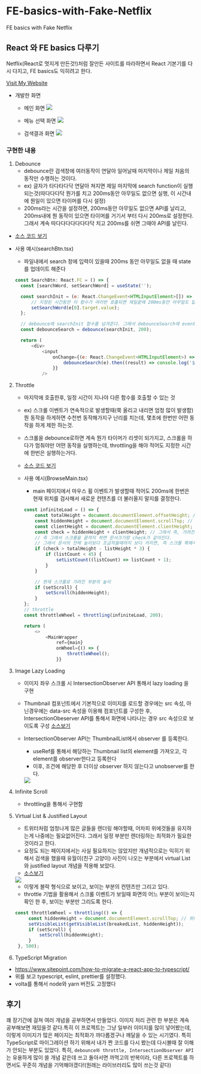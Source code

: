 # FE-basics-with-Fake-Netflix
FE basics with Fake Netflix

## React 와 FE basics 다루기
Netflix(React로 멋지게 만든것!)처럼 잘만든 사이트를 따라하면서 React 기본기를 다시 다지고, FE basics도 익히려고 한다. 

[Visit My Website](https://romantic-goldberg-a2af0b.netlify.app/)

- 개발한 화면 
  - 메인 화면
    <img src="assets/14.png" >

  - 메뉴 선택 화면
    <img src="assets/15.png" >

  - 검색결과 화면
    <img src="assets/16.png" >

### 구현한 내용
1. Debounce
   - debounce란 검색창에 여러동작이 연달아 일어날때 마지막이나 제일 처음의 동작만 수행하는 것이다. 
   - ex) 글자가 타다타다닥 연달아 쳐지면 제일 마지막에 search function이 실행 되는것(따다다다닥 뭔가를 치고 200ms동안 아무일도 없으면 실행, 이 시간내에 뭔일이 있으면 타이머를 다시 설정)
   - 200ms라는 시간을 설정하면, 200ms동안 아무일도 없으면 API를 날리고, 200ms내에 뭔 동작이 있으면 타이머를 거기서 부터 다시 200ms로 설정한다. 그래서 계속 따다다다다다다다닥 치고 200ms를 쉬면 그때야 API를 날린다. 

  - [소스 코드 보기](./src/utils/debounce.ts)

  - 사용 예시(searchBtn.tsx)
    - 파일내에서 search 창에 입력이 있을때 200ms 동안 아무일도 없을 때 state를 업데이트 해준다
  
    ```javascript
    const SearchBtn: React.FC = () => {
      const [searchWord, setSearchWord] = useState('');

      const searchInit = (e: React.ChangeEvent<HTMLInputElement>[]) => {
          // 지정된 시간동안 이 함수가 여러번 호출되면 제일끝에 200ms동안 아무일도 없으면 검색하기!
          setSearchWord(e[0].target.value);
      };

      // debounce에 searchInit 함수를 넘겨준다. 그래서 debounceSearch에 event를 넘겨줘서 처리하는 함수를 만든다.
      const debounceSearch = debounce(searchInit, 200);

      return (
          <div>
              <input
                  onChange={(e: React.ChangeEvent<HTMLInputElement>) => {
                      debounceSearch(e).then((result) => console.log('실행 여부', result));
                  }}
              />
    ```

2. Throttle
   - 마지막에 호출한후, 일정 시간이 지나야 다른 함수를 호출할 수 있는 것
   - ex) 스크롤 이벤트가 연속적으로 발생할때(쭉 올리고 내리면 엄청 많이 발생함) 뭔 동작을 하게하면 수천번 동작해가지구 난리를 치는데, 몇초에 한번만 어떤 동작을 하게 제한 하는것.
   - 스크롤을 debounce로하면 계속 뭔가 타이머가 리셋이 되가지고, 스크롤을 하다가 멈춰야만 어떤 동작을 실행하는데, throttling을 해야 적어도 지정한 시간에 한번은 실행하는거다. 
   - [소스 코드 보기](./src/utils/throttle.ts)

   - 사용 예시(BrowseMain.tsx)
     - main 페이지에서 마우스 휠 이벤트가 발생할때 적어도 200ms에 한번은 현재 위치를 검사해서 새로운 컨텐츠를 더 불러올지 말지를 결정한다. 
      ```javascript
      const infiniteLoad = () => {
          const totalHeight = document.documentElement.offsetHeight; // 현재 문서의 전체 높이(가려진것도 다 포함)
          const hiddenHeight = document.documentElement.scrollTop; // 위에 스크롤해서 가려진 부분의 높이, 즉 내가 스크롤해서 가려진 부분의 높이
          const clientHeight = document.documentElement.clientHeight; // 현재 화면의 높이
          const check = hiddenHeight + clientHeight; // 그래서 즉, 가려진 높이(hiddenHeight)와 현재 화면의 높이를 합하면 현재 문서의 전체 높이가된다.
          // 즉 그래서 스크롤을 끝까지 하면 문서크기랑 check가 같아진다.
          // 그래서 문서의 전체 높이보다 조금작을때까지 보다 커지면, 즉 스크롤 쭉해서 완전 바닥까지 다 내리기 직전에 listCount를 하나 증가시켜서 새로운 list를 그려준다.
          if (check > totalHeight - listHeight * 3) {
              if (listCount < 45) {
                  setListCount((listCount) => listCount + 1);
              }
          }

          // 현재 스크롤로 가려진 부분의 높이
          if (setScroll) {
              setScroll(hiddenHeight);
          }
      };
      // throttle
      const throttleWheel = throttling(infiniteLoad, 200);

      return (
          <>
              <MainWrapper
                  ref={main}
                  onWheel={() => {
                      throttleWheel();
                  }}
      ```

3. Image Lazy Loading
   - 이미지 좌우 스크롤 시 IntersectionObserver API 통해서 lazy loading 을 구현

   - Thumbnail 컴포넌트에서 기본적으로 이미지를 로드할 경우에는 src 속성, 아닌경우에는 data-src 속성을 이용해 컴포넌트를 구성한 후, IntersectionObeserver API를 통해서 화면에 나타나는 경우 src 속성으로 보이도록 구성 [소스보기](src/component/Thumbnail.tsx)

    - IntersectionObserver API는 ThumbnailList에서 observer 를 등록한다. 
      - useRef를 통해서 해당하는 Thumbnail list의 element를 가져오고, 각 element를 observer한다고 등록한다
      - 이후, 조건에 해당한 후 더이상 observer 하지 않는다고 unobserver를 한다. 
  
      <img src="./assets/7.png" />



4. Infinite Scroll
   - throttling을 통해서 구현함


5. Virtual List & Justified Layout
   - 트위터처럼 엄청나게 많은 글들을 렌더링 해야할때, 어차피 위에것들을 유지하는게 나중에는 필요없어진다. 그래서 일정 부분만 렌더링하는 최적화가 필요한 것이라고 한다. 
   - 요정도 되는 페이지에서는 사실 필요하지는 않았지만 개념적으로는 익히기 위해서 검색을 했을때 유월이(친구 고양이) 사진이 나오는 부분에서 virtual List와 justified layout 개념을 적용해 보았다. 
   - [소스보기](src/component/PhotoList.tsx)

   <img src="assets/13.png ">

   - 이렇게 블락 형식으로 보이고, 보이는 부분의 컨텐츠만 그리고 있다. 
   - throttle 기법을 활용해서 스크롤 이벤트가 보일때 화면의 어느 부분이 보이는지 확인 한 후, 보이는 부분만 그리도록 한다.
  
   ```javascript
   const throttleWheel = throttling(() => {
        const hiddenHeight = document.documentElement.scrollTop; // 위에 스크롤해서 가려진 부분의 높이, 즉 내가 스크롤해서 가려진 부분의 높이
        setVisibleList(getVisibleList(breakedList, hiddenHeight));
        if (setScroll) {
            setScroll(hiddenHeight);
        }
    }, 500);
    ```


6. TypeScript Migration
  - https://www.sitepoint.com/how-to-migrate-a-react-app-to-typescript/
  - 위를 보고 typescript, eslint, prettier를 설정했다.
  - volta를 통해서 node와 yarn 버전도 고정했다

## 후기
꽤 장기간에 걸쳐 여러 개념을 공부하면서 만들었다. 이미지 처리 관련 한 부분은 계속 공부해보면 재밌을것 같다.특히 이 프로젝트는 그냥 일부러 이미지를 많이 넣어봤는데, 이렇게 이미지가 많은 페이지는 최적화가 까다롭겠구나 깨달을 수 있는 시기였다. 특히 TypeScript로 마이그레이션 하기 위해서 내가 짠 코드를 다시 봤는데 다시볼때 잘 이해가 안되는 부분도 있었다. 특히, `debounce와 throttle, IntersectionObserver API` 는 유용하게 많이 쓸 개념 같은데 쓰고 돌아서면 까먹고의 반복이라, 다른 프로젝트를 하면서도 꾸준히 개념을 기억해야겠다!(원래는 라이브러리도 많이 쓰는것 같다)


